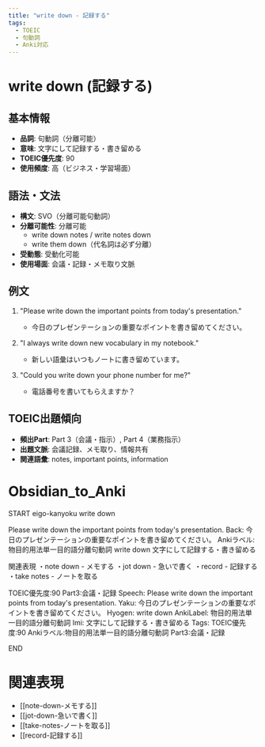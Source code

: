 ```yaml
---
title: "write down - 記録する"
tags:
  - TOEIC
  - 句動詞
  - Anki対応
---
```


# write down (記録する)

## 基本情報
- **品詞**: 句動詞（分離可能）
- **意味**: 文字にして記録する・書き留める
- **TOEIC優先度**: 90
- **使用頻度**: 高（ビジネス・学習場面）

## 語法・文法
- **構文**: SVO（分離可能句動詞）
- **分離可能性**: 分離可能
  - write down notes / write notes down
  - write them down（代名詞は必ず分離）
- **受動態**: 受動化可能
- **使用場面**: 会議・記録・メモ取り文脈

## 例文
1. "Please write down the important points from today's presentation."
   - 今日のプレゼンテーションの重要なポイントを書き留めてください。

2. "I always write down new vocabulary in my notebook."
   - 新しい語彙はいつもノートに書き留めています。

3. "Could you write down your phone number for me?"
   - 電話番号を書いてもらえますか？

## TOEIC出題傾向
- **頻出Part**: Part 3（会議・指示）, Part 4（業務指示）
- **出題文脈**: 会議記録、メモ取り、情報共有
- **関連語彙**: notes, important points, information

# Obsidian_to_Anki
START
eigo-kanyoku
write down

Please write down the important points from today's presentation.
Back: 
今日のプレゼンテーションの重要なポイントを書き留めてください。
Ankiラベル:物目的用法単一目的語分離句動詞
write down
文字にして記録する・書き留める

関連表現
・note down - メモする
・jot down - 急いで書く
・record - 記録する
・take notes - ノートを取る

TOEIC優先度:90
Part3:会議・記録
Speech: Please write down the important points from today's presentation.
Yaku: 今日のプレゼンテーションの重要なポイントを書き留めてください。
Hyogen: write down
AnkiLabel: 物目的用法単一目的語分離句動詞
Imi: 文字にして記録する・書き留める
Tags: TOEIC優先度:90 Ankiラベル:物目的用法単一目的語分離句動詞 Part3:会議・記録
<!--ID: 1754240824812-->
END

# 関連表現
- [[note-down-メモする]]
- [[jot-down-急いで書く]]
- [[take-notes-ノートを取る]]
- [[record-記録する]]